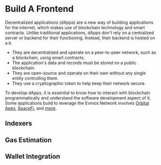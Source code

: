 # Build A Frontend

Decentralized applications (dApps) are a new way of building applications for the internet, which makes use of
blockchain technology and smart contracts. Unlike traditional applications, dApps don't rely on a centralized server
or backend for their functioning. Instead, their backend is hosted on a b


- They are decentralized and operate on a peer-to-peer network, such as a blockchain, using smart contracts.
- The application's data and records must be stored on a public blockchain.
- They are open-source and operate on their own without any single entity controlling them.
- They use a cryptographic token to help keep their network secure.

 To develop dApps, it is essential to know how to interact with blockchain programmatically and understand the software
  development aspect of it. Some applications build to leverage the Evmos Network involves 
  [Orbital Apes](https://www.orbitalapes.com), [SpaceFi](https://app.spacefi.io/#/home), and [more](https://evmos.org/ecosystem).

## Indexers

## Gas Estimation

## Wallet Integration

